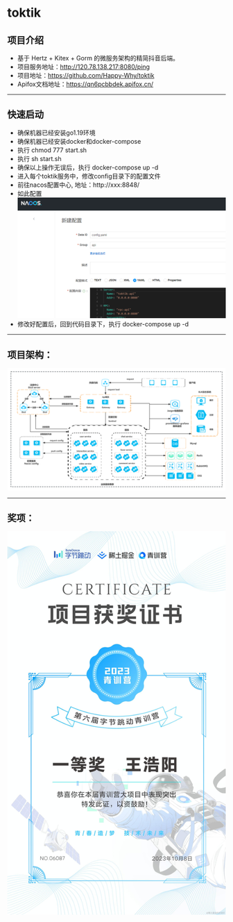 # toktik
## 项目介绍
- 基于 Hertz + Kitex + Gorm 的微服务架构的精简抖音后端。
- 项目服务地址：http://120.78.138.217:8080/ping
- 项目地址：https://github.com/Happy-Why/toktik
- Apifox文档地址：https://qn6pcbbdek.apifox.cn/

***

## 快速启动
   -  确保机器已经安装go1.19环境
   -  确保机器已经安装docker和docker-compose
   -  执行 chmod 777 start.sh
   -  执行 sh start.sh
   -  确保以上操作无误后，执行 docker-compose up -d
   -  进入每个toktik服务中，修改config目录下的配置文件
   -  前往nacos配置中心, 地址：http://xxx:8848/
   -  如此配置 ![nacos.png](docs/nacos.png)
   -  修改好配置后，回到代码目录下，执行 docker-compose up -d
    
***
## 项目架构：
![project.png](docs/project.png)

***
## 奖项：
![img.png](docs/award.png)
